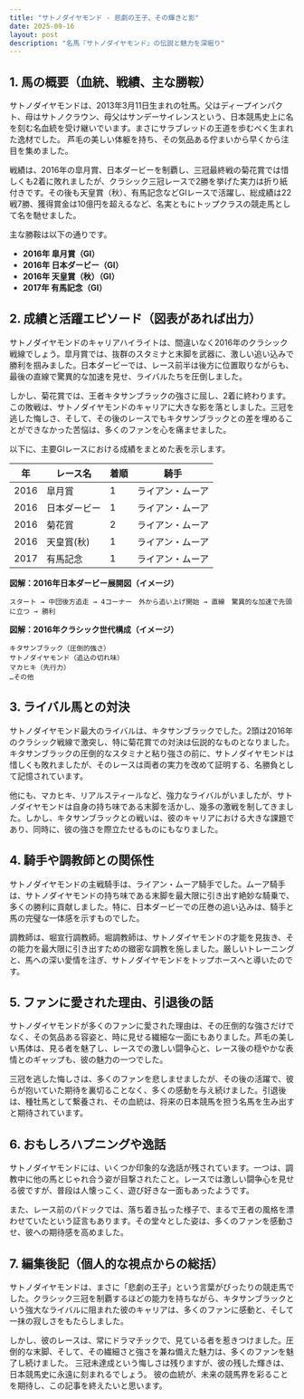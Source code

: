 ```yaml
---
title: "サトノダイヤモンド - 悲劇の王子、その輝きと影"
date: 2025-09-16
layout: post
description: "名馬『サトノダイヤモンド』の伝説と魅力を深堀り"
---
```


## 1. 馬の概要（血統、戦績、主な勝鞍）

サトノダイヤモンドは、2013年3月11日生まれの牡馬。父はディープインパクト、母はサトノクラウン、母父はサンデーサイレンスという、日本競馬史上に名を刻む名血統を受け継いでいます。まさにサラブレッドの王道を歩むべく生まれた逸材でした。  芦毛の美しい体躯を持ち、その気品ある佇まいから早くから注目を集めました。

戦績は、2016年の皐月賞、日本ダービーを制覇し、三冠最終戦の菊花賞では惜しくも2着に敗れましたが、クラシック三冠レースで2勝を挙げた実力は折り紙付きです。その後も天皇賞（秋）、有馬記念などGIレースで活躍し、総成績は22戦7勝、獲得賞金は10億円を超えるなど、名実ともにトップクラスの競走馬として名を馳せました。

主な勝鞍は以下の通りです。

* **2016年 皐月賞（GI）**
* **2016年 日本ダービー（GI）**
* **2016年 天皇賞（秋）（GI）**
* **2017年 有馬記念（GI）**


## 2. 成績と活躍エピソード（図表があれば出力）

サトノダイヤモンドのキャリアハイライトは、間違いなく2016年のクラシック戦線でしょう。皐月賞では、抜群のスタミナと末脚を武器に、激しい追い込みで勝利を掴みました。日本ダービーでは、レース前半は後方に位置取りながらも、最後の直線で驚異的な加速を見せ、ライバルたちを圧倒しました。

しかし、菊花賞では、王者キタサンブラックの強さに屈し、2着に終わります。この敗戦は、サトノダイヤモンドのキャリアに大きな影を落としました。三冠を逃した悔しさ、そして、その後のレースでもキタサンブラックとの差を埋めることができなかった苦悩は、多くのファンを心を痛ませました。

以下に、主要GIレースにおける成績をまとめた表を示します。

| 年 | レース名       | 着順 | 騎手      |
|---|----------------|-----|-------------|
| 2016 | 皐月賞         | 1   | ライアン・ムーア |
| 2016 | 日本ダービー     | 1   | ライアン・ムーア |
| 2016 | 菊花賞         | 2   | ライアン・ムーア |
| 2016 | 天皇賞(秋)     | 1   | ライアン・ムーア |
| 2017 | 有馬記念       | 1   | ライアン・ムーア |


**図解：2016年日本ダービー展開図（イメージ）**

```
スタート → 中団後方追走 → 4コーナー　外から追い上げ開始 → 直線　驚異的な加速で先頭に立つ → 勝利
```

**図解：2016年クラシック世代構成（イメージ）**

```
キタサンブラック（圧倒的強さ）
サトノダイヤモンド（追込の切れ味）
マカヒキ（先行力）
…その他
```


## 3. ライバル馬との対決

サトノダイヤモンド最大のライバルは、キタサンブラックでした。2頭は2016年のクラシック戦線で激突し、特に菊花賞での対決は伝説的なものとなりました。キタサンブラックの圧倒的なスタミナと粘り強さの前に、サトノダイヤモンドは惜しくも敗れましたが、そのレースは両者の実力を改めて証明する、名勝負として記憶されています。

他にも、マカヒキ、リアルスティールなど、強力なライバルがいましたが、サトノダイヤモンドは自身の持ち味である末脚を活かし、幾多の激戦を制してきました。しかし、キタサンブラックとの戦いは、彼のキャリアにおける大きな課題であり、同時に、彼の強さを際立たせるものにもなりました。


## 4. 騎手や調教師との関係性

サトノダイヤモンドの主戦騎手は、ライアン・ムーア騎手でした。ムーア騎手は、サトノダイヤモンドの持ち味である末脚を最大限に引き出す絶妙な騎乗で、多くの勝利に貢献しました。特に、日本ダービーでの圧巻の追い込みは、騎手と馬の完璧な一体感を示すものでした。

調教師は、堀宣行調教師。堀調教師は、サトノダイヤモンドの才能を見抜き、その能力を最大限に引き出すための緻密な調教を施しました。厳しいトレーニングと、馬への深い愛情を注ぎ、サトノダイヤモンドをトップホースへと導いたのです。


## 5. ファンに愛された理由、引退後の話

サトノダイヤモンドが多くのファンに愛された理由は、その圧倒的な強さだけでなく、その気品ある容姿と、時に見せる繊細な一面にもありました。芦毛の美しい馬体は、見る者を魅了し、レースでの激しい闘争心と、レース後の穏やかな表情とのギャップも、彼の魅力の一つでした。

三冠を逃した悔しさは、多くのファンを悲しませましたが、その後の活躍で、彼らが抱いていた期待を裏切ることなく、多くの感動を与え続けました。引退後は、種牡馬として繋養され、その血統は、将来の日本競馬を担う名馬を生み出すと期待されています。


## 6. おもしろハプニングや逸話

サトノダイヤモンドには、いくつか印象的な逸話が残されています。一つは、調教中に他の馬とじゃれ合う姿が目撃されたこと。レースでは激しい闘争心を見せる彼ですが、普段は人懐っこく、遊び好きな一面もあったようです。

また、レース前のパドックでは、落ち着き払った様子で、まるで王者の風格を漂わせていたという証言もあります。その堂々とした姿は、多くのファンを感動させ、彼への期待感を高めました。


## 7. 編集後記（個人的な視点からの総括）

サトノダイヤモンドは、まさに「悲劇の王子」という言葉がぴったりの競走馬でした。クラシック三冠を制覇するほどの能力を持ちながら、キタサンブラックという強大なライバルに阻まれた彼のキャリアは、多くのファンに感動と、そして一抹の寂しさをもたらしました。

しかし、彼のレースは、常にドラマチックで、見ている者を惹きつけました。圧倒的な末脚、そして、その繊細さと強さを兼ね備えた魅力は、多くのファンを魅了し続けました。  三冠未達成という悔しさは残りますが、彼の残した輝きは、日本競馬史に永遠に刻まれるでしょう。  彼の血統が、未来の競馬界を彩ることを期待し、この記事を終えたいと思います。
